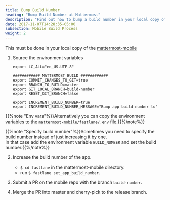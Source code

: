 ```yaml
---
title: Bump Build Number
heading: "Bump Build Number at Mattermost"
description: "Find out how to bump a build number in your local copy of mattermost-mobile."
date: 2017-11-07T14:28:35-05:00
subsection: Mobile Build Process
weight: 2
---
```


This must be done in your local copy of the [mattermost-mobile](https://github.com/mattermost/mattermost-mobile)

1. Source the environment variables
    ```
    export LC_ALL="en_US.UTF-8"
    
    ############ MATTERMOST BUILD ############
    export COMMIT_CHANGES_TO_GIT=true
    export BRANCH_TO_BUILD=master
    export GIT_LOCAL_BRANCH=build-number
    export RESET_GIT_BRANCH=false
    
    export INCREMENT_BUILD_NUMBER=true
    export INCREMENT_BUILD_NUMBER_MESSAGE="Bump app build number to"
    ```

{{%note "Env vars"%}}Alternatively you can copy the environment variables to the `mattermost-mobile/fastlane/.env` file.{{%/note%}}

{{%note "Specify build number"%}}Sometimes you need to specify the build number instead of just increasing it by one.<br />In that case add the environment variable `BUILD_NUMBER` and set the build number.{{%/note%}}

2. Increase the build number of the app.
    - ``$ cd fastlane`` in the mattermost-mobile directory.
    - run ``$ fastlane set_app_build_number``.

3. Submit a PR on the mobile repo with the branch `build-number`.
  
4. Merge the PR into master and cherry-pick to the release branch.
